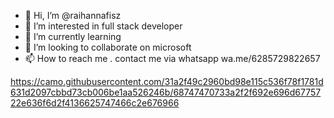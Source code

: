 - 👋 Hi, I’m @raihannafisz
- 👀 I’m interested in full stack developer
- 🌱 I’m currently learning 
- 💞️ I’m looking to collaborate on microsoft
- 📫 How to reach me . contact me via whatsapp wa.me/6285729822657

<!---
raihannafisz/raihannafisz is a ✨ special ✨ repository because its `README.md` (this file) appears on your GitHub profile.
You can click the Preview link to take a look at your changes.
--->
https://camo.githubusercontent.com/31a2f49c2960bd98e115c536f78f1781d631d2097cbbd73cb006be1aa526246b/68747470733a2f2f692e696d6775722e636f6d2f4136625747466c2e676966
